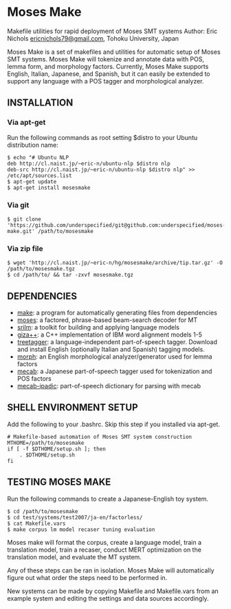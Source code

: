 # Moses Make

Makefile utilities for rapid deployment of Moses SMT systems
Author: Eric Nichols <ericnichols79@gmail.com>, Tohoku University, Japan

Moses Make is a set of makefiles and utilities for automatic setup of Moses SMT systems. Moses Make will tokenize and annotate data with POS, lemma form, and morphology factors. Currently, Moses Make supports English, Italian, Japanese, and Spanish, but it can easily be extended to support any language with a POS tagger and morphological analyzer.

## INSTALLATION

### Via apt-get

Run the following commands as root setting $distro to your Ubuntu distribution name:

	$ echo "# Ubuntu NLP
	deb http://cl.naist.jp/~eric-n/ubuntu-nlp $distro nlp
	deb-src http://cl.naist.jp/~eric-n/ubuntu-nlp $distro nlp" >> /etc/apt/sources.list
	$ apt-get update
	$ apt-get install mosesmake

### Via git

	$ git clone 'https://github.com/underspecified/git@github.com:underspecified/moses-make.git' /path/to/mosesmake

### Via zip file

	$ wget 'http://cl.naist.jp/~eric-n/hg/mosesmake/archive/tip.tar.gz' -O /path/to/mosesmake.tgz
	$ cd /path/to/ && tar -zxvf mosesmake.tgz

## DEPENDENCIES

* [make](http://www.gnu.org/software/make/): a program for automatically generating files from dependencies
* [moses](http://www.statmt.org/): a factored, phrase-based beam-search decoder for MT
* [srilm](http://www.speech.sri.com/projects/srilm/): a toolkit for building and applying language models
* [giza++](http://code.google.com/p/giza-pp/): a C++ implementation of IBM word alignment models 1-5
* [treetagger](http://www.ims.uni-stuttgart.de/projekte/corplex/TreeTagger/): a language-independent part-of-speech tagger. Download and install English
(optionally Italian and Spanish) tagging models.
* [morph](http://www.informatics.susx.ac.uk/research/groups/nlp/carroll/morph.html): an English morphological analyzer/generator used for lemma factors
* [mecab](http://mecab.sourceforge.net/): a Japanese part-of-speech tagger used for tokenization and POS factors
* [mecab-ipadic](http://mecab.sourceforge.net/): part-of-speech dictionary for parsing with mecab

## SHELL ENVIRONMENT SETUP

Add the following to your .bashrc. Skip this step if you installed via apt-get.

	# Makefile-based automation of Moses SMT system construction
	MTHOME=/path/to/mosesmake
	if [ -f $DTHOME/setup.sh ]; then
		. $DTHOME/setup.sh
	fi

## TESTING MOSES MAKE

Run the following commands to create a Japanese-English toy system.

	$ cd /path/to/mosesmake
	$ cd test/systems/test2007/ja-en/factorless/
	$ cat Makefile.vars	
	$ make corpus lm model recaser tuning evaluation

Moses make will format the corpus, create a language model, train a translation model, train a recaser, conduct MERT optimization on the translation model, and evaluate the MT system.

Any of these steps can be ran in isolation. Moses Make will automatically figure out what order the steps need to be performed in.

New systems can be made by copying Makefile and Makefile.vars from an example system and editing the settings and data sources accordingly.
